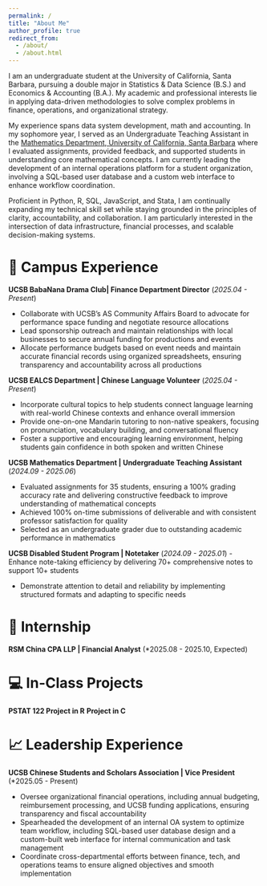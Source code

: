 ```yaml
---
permalink: /
title: "About Me"
author_profile: true
redirect_from: 
  - /about/
  - /about.html
---
```


I am an undergraduate student at the University of California, Santa Barbara, pursuing a double major in Statistics & Data Science (B.S.) and Economics & Accounting (B.A.). My academic and professional interests lie in applying data-driven methodologies to solve complex problems in finance, operations, and organizational strategy.

My experience spans data system development, math and accounting. In my sophomore year, I served as an Undergraduate Teaching Assistant in the [Mathematics Department, University of California, Santa Barbara](https://www.math.ucsb.edu/) where I evaluated assignments, provided feedback, and supported students in understanding core mathematical concepts. I am currently leading the development of an internal operations platform for a student organization, involving a SQL-based user database and a custom web interface to enhance workflow coordination.

Proficient in Python, R, SQL, JavaScript, and Stata, I am continually expanding my technical skill set while staying grounded in the principles of clarity, accountability, and collaboration. I am particularly interested in the intersection of data infrastructure, financial processes, and scalable decision-making systems.


📂 Campus Experience
======
**UCSB BabaNana Drama Club| Finance Department Director** (*2025.04 - Present*) 
- Collaborate with UCSB’s AS Community Affairs Board to advocate for performance space funding and negotiate resource allocations
- Lead sponsorship outreach and maintain relationships with local businesses to secure annual funding for productions and events
- Allocate performance budgets based on event needs and maintain accurate financial records using organized spreadsheets, ensuring transparency and accountability across all productions

**UCSB EALCS Department | Chinese Language Volunteer** (*2025.04 - Present*)
- Incorporate cultural topics to help students connect language learning with real-world Chinese contexts and enhance overall immersion
- Provide one-on-one Mandarin tutoring to non-native speakers, focusing on pronunciation, vocabulary building, and conversational fluency
- Foster a supportive and encouraging learning environment, helping students gain confidence in both spoken and written Chinese

**UCSB Mathematics Department | Undergraduate Teaching Assistant** (*2024.09 - 2025.06*)
- Evaluated assignments for 35 students, ensuring a 100% grading accuracy rate and delivering constructive feedback to improve understanding of mathematical concepts
- Achieved 100% on-time submissions of deliverable and with consistent professor satisfaction for quality
- Selected as an undergraduate grader due to outstanding academic performance in mathematics

**UCSB Disabled Student Program | Notetaker** (*2024.09 - 2025.01*)                                      - Enhance note-taking efficiency by delivering 70+ comprehensive notes to support 10+ students
- Demonstrate attention to detail and reliability by implementing structured formats and adapting to specific needs 


💼 Internship
======
**RSM China CPA LLP | Financial Analyst** (*2025.08 - 2025.10, Expected)


💻 In-Class Projects
======
**PSTAT 122 Project in R**
**Project in C**

📈 Leadership Experience
======
**UCSB Chinese Students and Scholars Association | Vice President** (*2025.05 - Present)
- Oversee organizational financial operations, including annual budgeting, reimbursement processing, and UCSB funding applications, ensuring transparency and fiscal accountability
- Spearheaded the development of an internal OA system to optimize team workflow, including SQL-based user database design and a custom-built web interface for internal communication and task management
- Coordinate cross-departmental efforts between finance, tech, and operations teams to ensure aligned objectives and smooth implementation


